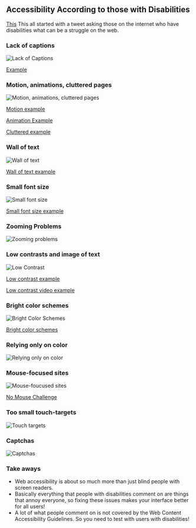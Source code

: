 ## Accessibility According to those with Disabilities

[This](https://axesslab.com/accessibility-according-to-pwd/) This all started with a tweet asking those on the internet who have disabilities what can be a struggle on the web.

### Lack of captions

![Lack of Captions](/assets/images/animations.png)

[Example](http://iuhealth.org/48hour/)

### Motion, animations, cluttered pages

![Motion, animations, cluttered pages](/assets/images/captions.png)

[Motion example](https://realaccess.polycom.com/Account/Login?ReturnUrl=%2F)

[Animation Example](http://henninglarsen.com/en)

[Cluttered example](http://www.autoguide.com/)


### Wall of text

![Wall of text](/assets/images/walloftext.png)

[Wall of text example](http://iuhealth.org/cancer/)

### Small font size

![Small font size](/assets/images/smallfontsize.png)

[Small font size example](https://www.ebay.com/b/Patio-Garden-Furniture/25863/bn_2309488)

### Zooming Problems

![Zooming problems](/assets/images/zooming-problems.png)

### Low contrasts and image of text

![Low Contrast](/assets/images/low-contrast.png)

[Low contrast example](http://style-whisperer.com/)

[Low contrast video example](https://www.lush.com/)

### Bright color schemes

![Bright Color Schemes](/assets/images/bright-color-schemes.png)

[Bright color schemes](https://www.brusselsmuseums.be/en/)

### Relying only on color

![Relying only on color](/assets/images/rely-on-color.png)

### Mouse-focused sites

![Mouse-foucused sites](/assets/images/rely-on-color.png)

[No Mouse Challenge](http://nomouse.org/)

### Too small touch-targets

![Touch targets](/assets/images/touch-targets.png)

### Captchas

![Captchas](/assets/images/captchas.png)

### Take aways
- Web accessibility is about so much more than just blind people with screen readers.
- Basically everything that people with disabilities comment on are things that annoy everyone, so fixing these issues makes your interface better for all users!
- A lot of what people comment on is not covered by the Web Content Accessibility Guidelines. So you need to test with users with disabilities!

